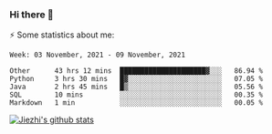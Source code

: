 ### Hi there 👋

⚡ Some statistics about me:


<!--START_SECTION:waka-->
```text
Week: 03 November, 2021 - 09 November, 2021

Other      43 hrs 12 mins  █████████████████████▓░░░   86.94 % 
Python     3 hrs 30 mins   █▓░░░░░░░░░░░░░░░░░░░░░░░   07.05 % 
Java       2 hrs 45 mins   █▒░░░░░░░░░░░░░░░░░░░░░░░   05.56 % 
SQL        10 mins         ░░░░░░░░░░░░░░░░░░░░░░░░░   00.35 % 
Markdown   1 min           ░░░░░░░░░░░░░░░░░░░░░░░░░   00.05 % 
```
<!--END_SECTION:waka-->





[![Jiezhi's github stats](https://github-readme-stats.vercel.app/api?username=Jiezhi&show_icons=true)](https://github.com/Jiezhi/github-readme-stats)

<!--
[![Top Langs](https://github-readme-stats.vercel.app/api/top-langs/?username=Jiezhi&hide=javascript,html)](https://github.com/Jiezhi/github-readme-stats)

**Jiezhi/Jiezhi** is a ✨ _special_ ✨ repository because its `README.md` (this file) appears on your GitHub profile.

Here are some ideas to get you started:

- 🔭 I’m currently working on ...
- 🌱 I’m currently learning ...
- 👯 I’m looking to collaborate on ...
- 🤔 I’m looking for help with ...
- 💬 Ask me about ...
- 📫 How to reach me: ...
- 😄 Pronouns: ...
- ⚡ Fun fact: ...
-->

